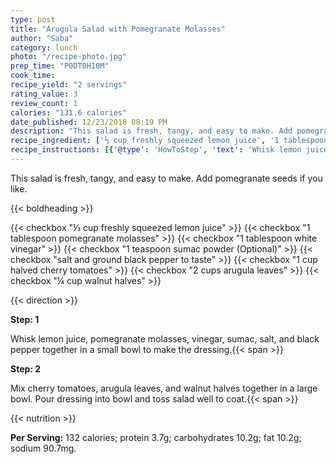 ```yaml
---
type: post
title: "Arugula Salad with Pomegranate Molasses"
author: "Saba"
category: lunch
photo: "/recipe-photo.jpg"
prep_time: "P0DT0H10M"
cook_time: 
recipe_yield: "2 servings"
rating_value: 3
review_count: 1
calories: "131.6 calories"
date_published: 12/23/2018 08:19 PM
description: "This salad is fresh, tangy, and easy to make. Add pomegranate seeds if you like."
recipe_ingredient: ['⅓ cup freshly squeezed lemon juice', '1 tablespoon pomegranate molasses', '1 tablespoon white vinegar', '1 teaspoon sumac powder', 'salt and ground black pepper to taste', '1 cup halved cherry tomatoes', '2 cups arugula leaves', '¼ cup walnut halves']
recipe_instructions: [{'@type': 'HowToStep', 'text': 'Whisk lemon juice, pomegranate molasses, vinegar, sumac, salt, and black pepper together in a small bowl to make the dressing.\n'}, {'@type': 'HowToStep', 'text': 'Mix cherry tomatoes, arugula leaves, and walnut halves together in a large bowl. Pour dressing into bowl and toss salad well to coat.\n'}]
---
```


This salad is fresh, tangy, and easy to make. Add pomegranate seeds if you like. 

{{< boldheading >}}

{{< checkbox "⅓ cup freshly squeezed lemon juice" >}}
{{< checkbox "1 tablespoon pomegranate molasses" >}}
{{< checkbox "1 tablespoon white vinegar" >}}
{{< checkbox "1 teaspoon sumac powder  (Optional)" >}}
{{< checkbox "salt and ground black pepper to taste" >}}
{{< checkbox "1 cup halved cherry tomatoes" >}}
{{< checkbox "2 cups arugula leaves" >}}
{{< checkbox "¼ cup walnut halves" >}}


{{< direction >}}

**Step: 1**

Whisk lemon juice, pomegranate molasses, vinegar, sumac, salt, and black pepper together in a small bowl to make the dressing.{{< span >}}

**Step: 2**

Mix cherry tomatoes, arugula leaves, and walnut halves together in a large bowl. Pour dressing into bowl and toss salad well to coat.{{< span >}}

{{< nutrition >}}

**Per Serving:** 132 calories; protein 3.7g; carbohydrates 10.2g; fat 10.2g; sodium 90.7mg.